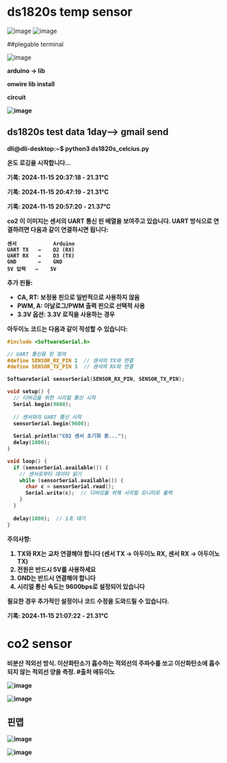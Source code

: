 #  ds1820s temp sensor

![image](https://github.com/user-attachments/assets/ea840679-0ecc-4138-a7ab-7be90d25e6b7)
![image](https://github.com/user-attachments/assets/c03631c6-7399-44fa-b250-2f5411a1dc05)

##plegable terminal 


![image](https://github.com/user-attachments/assets/e08cf3f7-3fcd-4e66-88f7-0ea15fd69789)




<b>arduino -> lib

onwire lib install


circuit

![image](https://github.com/user-attachments/assets/16413b94-dc48-47f5-9c77-1aa842f2b0a7)



## ds1820s test  data 1day--> gmail send

dli@dli-desktop:~$ python3 ds1820s_celcius.py

온도 로깅을 시작합니다...

기록: 2024-11-15 20:37:18 - 21.31°C

기록: 2024-11-15 20:47:19 - 21.31°C

기록: 2024-11-15 20:57:20 - 21.37°C



<b>  co2
이 이미지는 센서의 UART 통신 핀 배열을 보여주고 있습니다. UART 방식으로 연결하려면 다음과 같이 연결하시면 됩니다:

```
센서            Arduino
UART TX   →    D2 (RX)
UART RX   →    D3 (TX)
GND       →    GND
5V 입력   →    5V
```

추가 핀들:
- CA, RT: 보정용 핀으로 일반적으로 사용하지 않음
- PWM, A: 아날로그/PWM 출력 핀으로 선택적 사용
- 3.3V 옵션: 3.3V 로직을 사용하는 경우

아두이노 코드는 다음과 같이 작성할 수 있습니다:

```cpp
#include <SoftwareSerial.h>

// UART 통신용 핀 정의
#define SENSOR_RX_PIN 2  // 센서의 TX와 연결
#define SENSOR_TX_PIN 3  // 센서의 RX와 연결

SoftwareSerial sensorSerial(SENSOR_RX_PIN, SENSOR_TX_PIN);

void setup() {
  // 디버깅을 위한 시리얼 통신 시작
  Serial.begin(9600);
  
  // 센서와의 UART 통신 시작
  sensorSerial.begin(9600);
  
  Serial.println("CO2 센서 초기화 중...");
  delay(1000);
}

void loop() {
  if (sensorSerial.available()) {
    // 센서로부터 데이터 읽기
    while (sensorSerial.available()) {
      char c = sensorSerial.read();
      Serial.write(c);  // 디버깅을 위해 시리얼 모니터로 출력
    }
  }
  
  delay(1000);  // 1초 대기
}

```

주의사항:
1. TX와 RX는 교차 연결해야 합니다 (센서 TX → 아두이노 RX, 센서 RX → 아두이노 TX)
2. 전원은 반드시 5V를 사용하세요
3. GND는 반드시 연결해야 합니다
4. 시리얼 통신 속도는 9600bps로 설정되어 있습니다

필요한 경우 추가적인 설정이나 코드 수정을 도와드릴 수 있습니다.

기록: 2024-11-15 21:07:22 - 21.31°C

# co2 sensor
비분산 적외선 방식.
이산화탄소가 흡수하는 적외선의 주파수를 쏘고 이산화탄소에 흡수되지 않는 적외선 양을 측정.  #출처 에듀이노

![image](https://github.com/user-attachments/assets/d89ae521-d5fc-43ed-87cc-bde22ae80026)


![image](https://github.com/user-attachments/assets/73ca24e7-6bfd-40ff-b6a7-b45939d5b4f7)

## 핀맵
![image](https://github.com/user-attachments/assets/e15063dc-ae83-4533-8e85-a4e517dda387)

![image](https://github.com/user-attachments/assets/74511674-ef24-40c2-b67d-d0b7c703a241)


